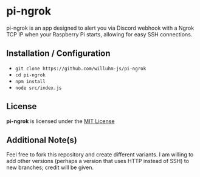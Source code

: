# pi-ngrok
pi-ngrok is an app designed to alert you via Discord webhook with a Ngrok TCP IP when your Raspberry Pi starts, allowing for easy SSH connections.

## Installation / Configuration
* `git clone https://github.com/willuhm-js/pi-ngrok`
* `cd pi-ngrok`
* `npm install`
* `node src/index.js`

## License
**pi-ngrok** is licensed under the [MIT License](https://github.com/willuhm-js/pi-ngrok/blob/master/LICENSE)

## Additional Note(s)
Feel free to fork this repository and create different variants. I am willing to add other versions (perhaps a version that uses HTTP instead of SSH) to new branches; credit will be given.
